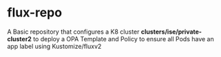 # flux-repo

A Basic repository that configures a K8 cluster **clusters/ise/private-cluster2** to deploy a OPA Template and Policy to ensure all Pods have an app label using Kustomize/fluxv2